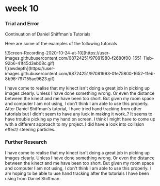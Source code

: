 <h1> week 10 </h1> 
<h3> Trial and Error  </h3> 
<p>Continuation of Daniel Shiffman's Tutorials</p> 

<p>Here are some of the examples of the following tutorials</p> 
<p>![Screen-Recording-2020-10-24-at-10](https://user-images.githubusercontent.com/68724251/97081980-f2680f00-1651-11eb-92b6-41f45d3eb08c.gif)
<br>![rawdepth](https://user-images.githubusercontent.com/68724251/97081993-01e75800-1652-11eb-8b96-797155ac9623.gif)</p>

<p> I have come to realise that my kinect isn't doing a great job in picking up images clearly. Unless I have done something wrong. Or even the distance between the kinect and me have been too short. But given my room space and computer I am not using, I don't think I am able to use this properly. After Daniel Shiffman's tutorial, I have tried hand tracking from other tutorials but I didn't seem to have any luck in making it work..? It seems to have trouble picking up my hand on screen. I think I might have to come up with a different approach to my project. I did have a look into collision effect/ steering particles. </p> 

<h3> Further Research  </h3> 
<p> I have come to realise that my kinect isn't doing a great job in picking up images clearly. Unless I have done something wrong. Or even the distance between the kinect and me have been too short. But given my room space and computer I am not using, I don't think I am able to use this properly. I am hoping to be able to use hand tracking after the tutorials I have been using from Daniel Shiffman.</p> 


